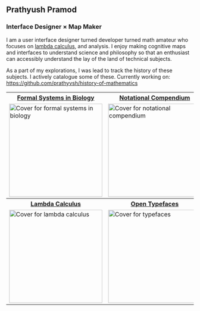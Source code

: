 ## Prathyush Pramod
### Interface Designer × Map Maker

I am a user interface designer turned developer turned math amateur who focuses on [lambda calculus](https://twitter.com/prathyvsh/status/1188787773441888257), and analysis. I enjoy making cognitive maps and interfaces to understand science and philosophy so that an enthusiast can accessibly understand the lay of the land of technical subjects.

As a part of my explorations, I was lead to track the history of these subjects. I actively catalogue some of these. Currently working on: https://github.com/prathyvsh/history-of-mathematics


<table>
  <tr>
  <th><a href="https://github.com/prathyvsh/formal-systems-in-biology">Formal Systems in Biology</a></td>
  <th><a href="https://github.com/prathyvsh/notation">Notational Compendium</a></td>
  <th><a href="https://github.com/prathyvsh/history-of-logic">History of Logic</a></td>
  </tr>
  
  <tr><td><a href="https://github.com/prathyvsh/formal-systems-in-biology"><img width="250px" alt="Cover for formal systems in biology" src="./images/formal-systems-in-biology.png" /></a></td>
<td><a href="https://github.com/prathyvsh/notation"><img width="250px" alt="Cover for notational compendium" src="./images/notational-compendium.png" /></a></td>
<td><a href="https://github.com/prathyvsh/history-of-logic"><img width="250px" alt="Cover for history of logic" src="./images/history-of-logic.png" /></td></a></tr>

<tr>
  <th><a href="https://github.com/prathyvsh/lambda-calculus">Lambda Calculus</a></td>
  <th><a href="https://github.com/prathyvsh/typefaces">Open Typefaces</a></td>
  <th><a href="https://github.com/prathyvsh/category-theory-resources">Category Theory Resources</a></td></tr>
    <tr><td><a href="https://github.com/prathyvsh/lambda-calculus"><img width="250px" alt="Cover for lambda calculus" src="./images/guide-to-lambda-calculus.png" /></a></td>
<td><a href="https://github.com/prathyvsh/typefaces"><img width="250px" alt="Cover for typefaces" src="./images/open-typefaces-catalog.png" /></a></td>
<td><a href="https://github.com/prathyvsh/category-theory-resources"><img width="250px" alt="Cover for category theory" src="./images/resources-for-category-theory.png" /></td></a></tr>

</table>
